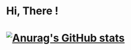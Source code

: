 # Hi, There !
# [![Anurag's GitHub stats](https://github-readme-stats.vercel.app/api?username=xperhub&count_private=true)](https://github.com/anuraghazra/github-readme-stats)
